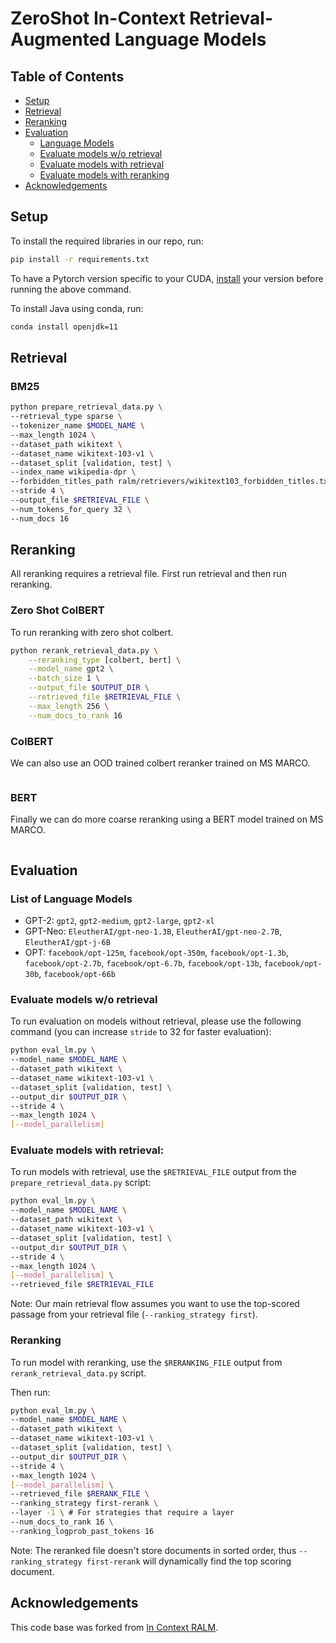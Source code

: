 # ZeroShot In-Context Retrieval-Augmented Language Models

## Table of Contents
- [Setup](#setup)
- [Retrieval](#retrieval)
- [Reranking](#reranking)
- [Evaluation](#evaluation)
  - [Language Models](#list-of-language-models)
  - [Evaluate models w/o retrieval](#evaluate-models-wo-retrieval)
  - [Evaluate models with retrieval](#evaluate-models-with-retrieval)
  - [Evaluate models with reranking](#reranking)
- [Acknowledgements](#acknowledgements)

## Setup

To install the required libraries in our repo, run:
```bash
pip install -r requirements.txt
```
To have a Pytorch version specific to your CUDA, [install](https://pytorch.org/) your version before running the above command.

To install Java using conda, run:

```bash
conda install openjdk=11
```

## Retrieval

### BM25

```bash
python prepare_retrieval_data.py \
--retrieval_type sparse \
--tokenizer_name $MODEL_NAME \
--max_length 1024 \
--dataset_path wikitext \
--dataset_name wikitext-103-v1 \
--dataset_split [validation, test] \
--index_name wikipedia-dpr \
--forbidden_titles_path ralm/retrievers/wikitext103_forbidden_titles.txt \
--stride 4 \
--output_file $RETRIEVAL_FILE \
--num_tokens_for_query 32 \
--num_docs 16 
```

## Reranking

All reranking requires a retrieval file. First run retrieval and then run reranking.

### Zero Shot ColBERT

To run reranking with zero shot colbert.

```bash
python rerank_retrieval_data.py \
    --reranking_type [colbert, bert] \
    --model_name gpt2 \
    --batch_size 1 \
    --output_file $OUTPUT_DIR \
    --retrieved_file $RETRIEVAL_FILE \
    --max_length 256 \
    --num_docs_to_rank 16 
```

### ColBERT

We can also use an OOD trained colbert reranker trained on MS MARCO.

```bash

```

### BERT

Finally we can do more coarse reranking using a BERT model trained on MS MARCO.

```bash

```

## Evaluation

### List of Language Models

* GPT-2: `gpt2`, `gpt2-medium`, `gpt2-large`, `gpt2-xl`
* GPT-Neo: `EleutherAI/gpt-neo-1.3B`, `EleutherAI/gpt-neo-2.7B`, `EleutherAI/gpt-j-6B`
* OPT: `facebook/opt-125m`, `facebook/opt-350m`, `facebook/opt-1.3b`, `facebook/opt-2.7b`, `facebook/opt-6.7b`, `facebook/opt-13b`, `facebook/opt-30b`, `facebook/opt-66b`

### Evaluate models w/o retrieval

To run evaluation on models without retrieval, please use the following command (you can increase `stride` to 32 for faster evaluation):
```bash
python eval_lm.py \
--model_name $MODEL_NAME \
--dataset_path wikitext \
--dataset_name wikitext-103-v1 \
--dataset_split [validation, test] \
--output_dir $OUTPUT_DIR \
--stride 4 \
--max_length 1024 \
[--model_parallelism]
```

### Evaluate models with retrieval:

To run models with retrieval, use the `$RETRIEVAL_FILE` output from the `prepare_retrieval_data.py` script:
```bash
python eval_lm.py \
--model_name $MODEL_NAME \
--dataset_path wikitext \
--dataset_name wikitext-103-v1 \
--dataset_split [validation, test] \
--output_dir $OUTPUT_DIR \
--stride 4 \
--max_length 1024 \
[--model_parallelism] \
--retrieved_file $RETRIEVAL_FILE
```

Note: Our main retrieval flow assumes you want to use the top-scored passage from your retrieval file (`--ranking_strategy first`).

### Reranking 

To run model with reranking, use the `$RERANKING_FILE` output from `rerank_retrieval_data.py` script.

Then run:
```bash
python eval_lm.py \
--model_name $MODEL_NAME \
--dataset_path wikitext \
--dataset_name wikitext-103-v1 \
--dataset_split [validation, test] \
--output_dir $OUTPUT_DIR \
--stride 4 \
--max_length 1024 \
[--model_parallelism] \
--retrieved_file $RERANK_FILE \
--ranking_strategy first-rerank \
--layer -1 \ # For strategies that require a layer
--num_docs_to_rank 16 \
--ranking_logprob_past_tokens 16
```

Note: The reranked file doesn't store documents in sorted order, thus `--ranking_strategy first-rerank` will dynamically find the top scoring document.

## Acknowledgements 

This code base was forked from [In Context RALM](https://github.com/AI21Labs/in-context-ralm).
